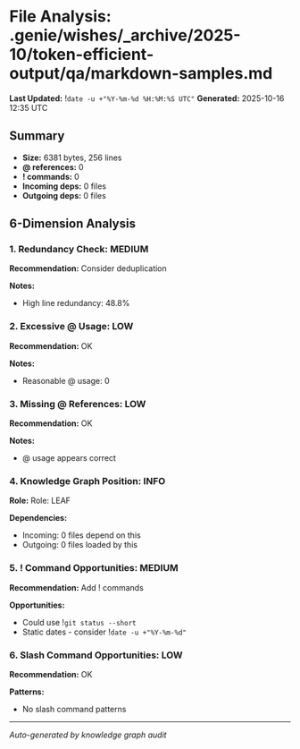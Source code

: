 # File Analysis: .genie/wishes/_archive/2025-10/token-efficient-output/qa/markdown-samples.md
**Last Updated:** !`date -u +"%Y-%m-%d %H:%M:%S UTC"`
**Generated:** 2025-10-16 12:35 UTC

## Summary

- **Size:** 6381 bytes, 256 lines
- **@ references:** 0
- **! commands:** 0
- **Incoming deps:** 0 files
- **Outgoing deps:** 0 files

## 6-Dimension Analysis

### 1. Redundancy Check: MEDIUM

**Recommendation:** Consider deduplication

**Notes:**
- High line redundancy: 48.8%

### 2. Excessive @ Usage: LOW

**Recommendation:** OK

**Notes:**
- Reasonable @ usage: 0

### 3. Missing @ References: LOW

**Recommendation:** OK

**Notes:**
- @ usage appears correct

### 4. Knowledge Graph Position: INFO

**Role:** Role: LEAF

**Dependencies:**
- Incoming: 0 files depend on this
- Outgoing: 0 files loaded by this

### 5. ! Command Opportunities: MEDIUM

**Recommendation:** Add ! commands

**Opportunities:**
- Could use !`git status --short`
- Static dates - consider !`date -u +"%Y-%m-%d"`

### 6. Slash Command Opportunities: LOW

**Recommendation:** OK

**Patterns:**
- No slash command patterns

---

*Auto-generated by knowledge graph audit*
